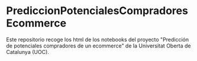 # PrediccionPotencialesCompradoresEcommerce
Este repositorio recoge los html de los notebooks del proyecto "Predicción de potenciales compradores de un ecommerce" de la Universitat Oberta de Catalunya (UOC).
